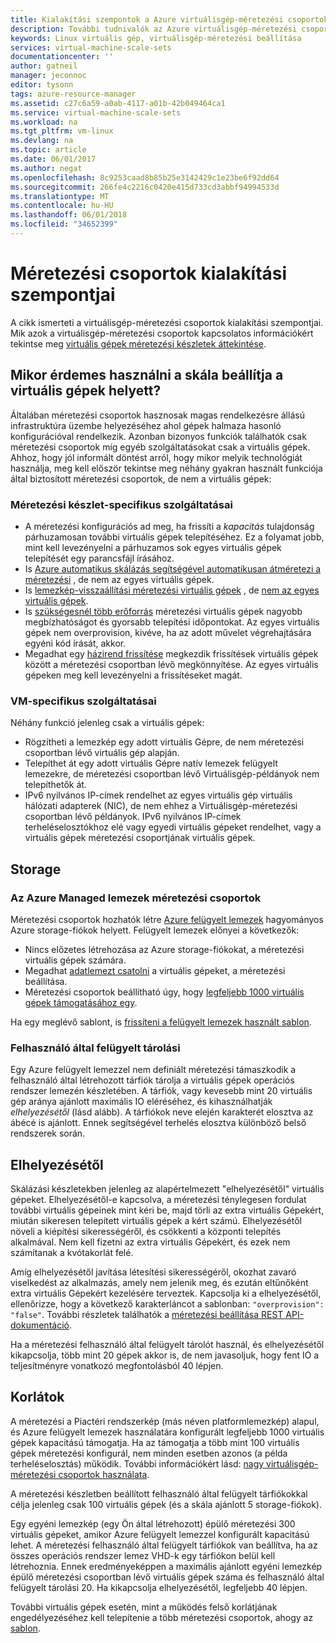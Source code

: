 ```yaml
---
title: Kialakítási szempontok a Azure virtuálisgép-méretezési csoportok |} Microsoft Docs
description: További tudnivalók az Azure virtuálisgép-méretezési csoportok kialakítási szempontjai
keywords: Linux virtuális gép, virtuálisgép-méretezési beállítása
services: virtual-machine-scale-sets
documentationcenter: ''
author: gatneil
manager: jeconnoc
editor: tysonn
tags: azure-resource-manager
ms.assetid: c27c6a59-a0ab-4117-a01b-42b049464ca1
ms.service: virtual-machine-scale-sets
ms.workload: na
ms.tgt_pltfrm: vm-linux
ms.devlang: na
ms.topic: article
ms.date: 06/01/2017
ms.author: negat
ms.openlocfilehash: 8c9253caad8b85b25e3142429c1e23be6f92dd64
ms.sourcegitcommit: 266fe4c2216c0420e415d733cd3abbf94994533d
ms.translationtype: MT
ms.contentlocale: hu-HU
ms.lasthandoff: 06/01/2018
ms.locfileid: "34652399"
---
```

# <a name="design-considerations-for-scale-sets"></a>Méretezési csoportok kialakítási szempontjai
A cikk ismerteti a virtuálisgép-méretezési csoportok kialakítási szempontjai. Mik azok a virtuálisgép-méretezési csoportok kapcsolatos információkért tekintse meg [virtuális gépek méretezési készletek áttekintése](virtual-machine-scale-sets-overview.md).

## <a name="when-to-use-scale-sets-instead-of-virtual-machines"></a>Mikor érdemes használni a skála beállítja a virtuális gépek helyett?
Általában méretezési csoportok hasznosak magas rendelkezésre állású infrastruktúra üzembe helyezéséhez ahol gépek halmaza hasonló konfigurációval rendelkezik. Azonban bizonyos funkciók találhatók csak méretezési csoportok míg egyéb szolgáltatásokat csak a virtuális gépek. Ahhoz, hogy jól informált döntést arról, hogy mikor melyik technológiát használja, meg kell először tekintse meg néhány gyakran használt funkciója által biztosított méretezési csoportok, de nem a virtuális gépek:

### <a name="scale-set-specific-features"></a>Méretezési készlet-specifikus szolgáltatásai

- A méretezési konfigurációs ad meg, ha frissíti a *kapacitás* tulajdonság párhuzamosan további virtuális gépek telepítéséhez. Ez a folyamat jobb, mint kell levezényelni a párhuzamos sok egyes virtuális gépek telepítését egy parancsfájl írásához.
- Is [Azure automatikus skálázás segítségével automatikusan átméretezi a méretezési](./virtual-machine-scale-sets-autoscale-overview.md) , de nem az egyes virtuális gépek.
- Is [lemezkép-visszaállítási méretezési virtuális gépek](https://docs.microsoft.com/rest/api/virtualmachinescalesets/manage-a-vm) , de [nem az egyes virtuális gépek](https://docs.microsoft.com/rest/api/compute/virtualmachines).
- Is [szükségesnél több erőforrás](./virtual-machine-scale-sets-design-overview.md) méretezési virtuális gépek nagyobb megbízhatóságot és gyorsabb telepítési időpontokat. Az egyes virtuális gépek nem overprovision, kivéve, ha az adott művelet végrehajtására egyéni kód írását, akkor.
- Megadhat egy [házirend frissítése](./virtual-machine-scale-sets-upgrade-scale-set.md) megkezdik frissítések virtuális gépek között a méretezési csoportban lévő megkönnyítése. Az egyes virtuális gépeken meg kell levezényelni a frissítéseket magát.

### <a name="vm-specific-features"></a>VM-specifikus szolgáltatásai

Néhány funkció jelenleg csak a virtuális gépek:

- Rögzítheti a lemezkép egy adott virtuális Gépre, de nem méretezési csoportban lévő virtuális gép alapján.
- Telepíthet át egy adott virtuális Gépre natív lemezek felügyelt lemezekre, de méretezési csoportban lévő Virtuálisgép-példányok nem telepíthetők át.
- IPv6 nyilvános IP-címek rendelhet az egyes virtuális gép virtuális hálózati adapterek (NIC), de nem ehhez a Virtuálisgép-méretezési csoportban lévő példányok. IPv6 nyilvános IP-címek terheléselosztókhoz elé vagy egyedi virtuális gépeket rendelhet, vagy a virtuális gépek méretezési csoportjának virtuális gépek.

## <a name="storage"></a>Storage

### <a name="scale-sets-with-azure-managed-disks"></a>Az Azure Managed lemezek méretezési csoportok
Méretezési csoportok hozhatók létre [Azure felügyelt lemezek](../virtual-machines/windows/managed-disks-overview.md) hagyományos Azure storage-fiókok helyett. Felügyelt lemezek előnyei a következők:
- Nincs előzetes létrehozása az Azure storage-fiókokat, a méretezési virtuális gépek számára.
- Megadhat [adatlemezt csatolni](virtual-machine-scale-sets-attached-disks.md) a virtuális gépeket, a méretezési beállítása.
- Méretezési csoportok beállítható úgy, hogy [legfeljebb 1000 virtuális gépek támogatásához egy](virtual-machine-scale-sets-placement-groups.md). 

Ha egy meglévő sablont, is [frissíteni a felügyelt lemezek használt sablon](virtual-machine-scale-sets-convert-template-to-md.md).

### <a name="user-managed-storage"></a>Felhasználó által felügyelt tárolási
Egy Azure felügyelt lemezzel nem definiált méretezési támaszkodik a felhasználó által létrehozott tárfiók tárolja a virtuális gépek operációs rendszer lemezén készletében. A tárfiók, vagy kevesebb mint 20 virtuális gép aránya ajánlott maximális IO eléréséhez, és kihasználhatják _elhelyezésétől_ (lásd alább). A tárfiókok neve elején karakterét elosztva az ábécé is ajánlott. Ennek segítségével terhelés elosztva különböző belső rendszerek során. 


## <a name="overprovisioning"></a>Elhelyezésétől
Skálázási készletekben jelenleg az alapértelmezett "elhelyezésétől" virtuális gépeket. Elhelyezésétől-e kapcsolva, a méretezési ténylegesen fordulat további virtuális gépeinek mint kéri be, majd törli az extra virtuális Gépekért, miután sikeresen telepített virtuális gépek a kért számú. Elhelyezésétől növeli a kiépítési sikerességéről, és csökkenti a központi telepítés alkalmával. Nem kell fizetni az extra virtuális Gépekért, és ezek nem számítanak a kvótakorlát felé.

Amíg elhelyezésétől javítása létesítési sikerességéről, okozhat zavaró viselkedést az alkalmazás, amely nem jelenik meg, és ezután eltűnőként extra virtuális Gépekért kezelésére terveztek. Kapcsolja ki a elhelyezésétől, ellenőrizze, hogy a következő karakterláncot a sablonban: `"overprovision": "false"`. További részletek találhatók a [méretezési beállítása REST API-dokumentáció](/rest/api/virtualmachinescalesets/create-or-update-a-set).

Ha a méretezési felhasználó által felügyelt tárolót használ, és elhelyezésétől kikapcsolja, több mint 20 gépek akkor is, de nem javasoljuk, hogy fent IO a teljesítményre vonatkozó megfontolásból 40 lépjen. 

## <a name="limits"></a>Korlátok
A méretezési a Piactéri rendszerkép (más néven platformlemezkép) alapul, és Azure felügyelt lemezek használatára konfigurált legfeljebb 1000 virtuális gépek kapacitású támogatja. Ha az támogatja a több mint 100 virtuális gépek méretezési konfigurál, nem minden esetben azonos (a példa terheléselosztás) működik. További információkért lásd: [nagy virtuálisgép-méretezési csoportok használata](virtual-machine-scale-sets-placement-groups.md). 

A méretezési készletben beállított felhasználó által felügyelt tárfiókokkal célja jelenleg csak 100 virtuális gépek (és a skála ajánlott 5 storage-fiókok).

Egy egyéni lemezkép (egy Ön által létrehozott) épülő méretezési 300 virtuális gépeket, amikor Azure felügyelt lemezzel konfigurált kapacitású lehet. A méretezési felhasználó által felügyelt tárfiókok van beállítva, ha az összes operációs rendszer lemez VHD-k egy tárfiókon belül kell létrehoznia. Ennek eredményeképpen a maximális ajánlott egyéni lemezkép épülő méretezési csoportban lévő virtuális gépek száma és felhasználó által felügyelt tárolási 20. Ha kikapcsolja elhelyezésétől, legfeljebb 40 lépjen.

További virtuális gépek esetén, mint a működés felső korlátjának engedélyezéséhez kell telepítenie a több méretezési csoportok, ahogy az [sablon](https://github.com/Azure/azure-quickstart-templates/tree/master/301-custom-images-at-scale).

